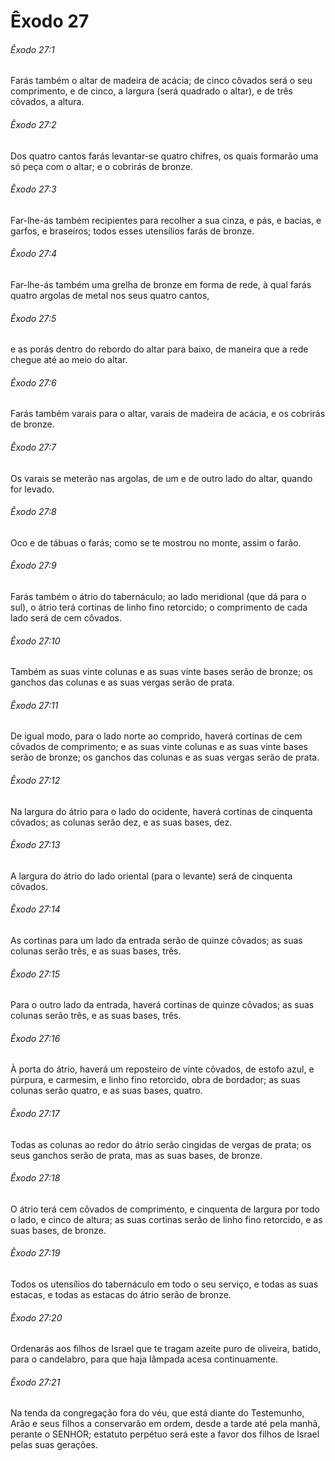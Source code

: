 # Êxodo 27

###### Êxodo 27:1

Farás também o altar de madeira de acácia; de cinco côvados será o seu comprimento, e de cinco, a largura (será quadrado o altar), e de três côvados, a altura.

###### Êxodo 27:2

Dos quatro cantos farás levantar-se quatro chifres, os quais formarão uma só peça com o altar; e o cobrirás de bronze.

###### Êxodo 27:3

Far-lhe-ás também recipientes para recolher a sua cinza, e pás, e bacias, e garfos, e braseiros; todos esses utensílios farás de bronze.

###### Êxodo 27:4

Far-lhe-ás também uma grelha de bronze em forma de rede, à qual farás quatro argolas de metal nos seus quatro cantos,

###### Êxodo 27:5

e as porás dentro do rebordo do altar para baixo, de maneira que a rede chegue até ao meio do altar.

###### Êxodo 27:6

Farás também varais para o altar, varais de madeira de acácia, e os cobrirás de bronze.

###### Êxodo 27:7

Os varais se meterão nas argolas, de um e de outro lado do altar, quando for levado.

###### Êxodo 27:8

Oco e de tábuas o farás; como se te mostrou no monte, assim o farão.

###### Êxodo 27:9

Farás também o átrio do tabernáculo; ao lado meridional (que dá para o sul), o átrio terá cortinas de linho fino retorcido; o comprimento de cada lado será de cem côvados.

###### Êxodo 27:10

Também as suas vinte colunas e as suas vinte bases serão de bronze; os ganchos das colunas e as suas vergas serão de prata.

###### Êxodo 27:11

De igual modo, para o lado norte ao comprido, haverá cortinas de cem côvados de comprimento; e as suas vinte colunas e as suas vinte bases serão de bronze; os ganchos das colunas e as suas vergas serão de prata.

###### Êxodo 27:12

Na largura do átrio para o lado do ocidente, haverá cortinas de cinquenta côvados; as colunas serão dez, e as suas bases, dez.

###### Êxodo 27:13

A largura do átrio do lado oriental (para o levante) será de cinquenta côvados.

###### Êxodo 27:14

As cortinas para um lado da entrada serão de quinze côvados; as suas colunas serão três, e as suas bases, três.

###### Êxodo 27:15

Para o outro lado da entrada, haverá cortinas de quinze côvados; as suas colunas serão três, e as suas bases, três.

###### Êxodo 27:16

À porta do átrio, haverá um reposteiro de vinte côvados, de estofo azul, e púrpura, e carmesim, e linho fino retorcido, obra de bordador; as suas colunas serão quatro, e as suas bases, quatro.

###### Êxodo 27:17

Todas as colunas ao redor do átrio serão cingidas de vergas de prata; os seus ganchos serão de prata, mas as suas bases, de bronze.

###### Êxodo 27:18

O átrio terá cem côvados de comprimento, e cinquenta de largura por todo o lado, e cinco de altura; as suas cortinas serão de linho fino retorcido, e as suas bases, de bronze.

###### Êxodo 27:19

Todos os utensílios do tabernáculo em todo o seu serviço, e todas as suas estacas, e todas as estacas do átrio serão de bronze.

###### Êxodo 27:20

Ordenarás aos filhos de Israel que te tragam azeite puro de oliveira, batido, para o candelabro, para que haja lâmpada acesa continuamente.

###### Êxodo 27:21

Na tenda da congregação fora do véu, que está diante do Testemunho, Arão e seus filhos a conservarão em ordem, desde a tarde até pela manhã, perante o SENHOR; estatuto perpétuo será este a favor dos filhos de Israel pelas suas gerações.

